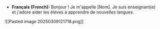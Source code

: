 - **Français (French):** Bonjour ! Je m'appelle [Nom]. Je suis enseignant(e) et j'adore aider les élèves à apprendre de nouvelles langues.

![[Pasted image 20250309121718.png]]